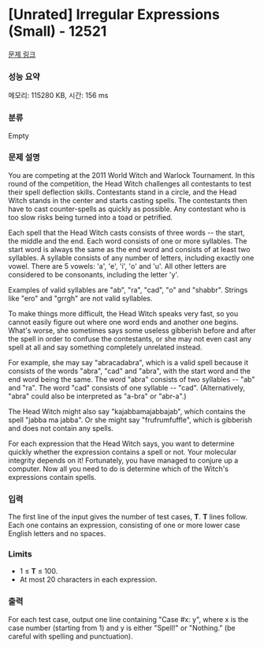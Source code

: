 # [Unrated] Irregular Expressions (Small) - 12521 

[문제 링크](https://www.acmicpc.net/problem/12521) 

### 성능 요약

메모리: 115280 KB, 시간: 156 ms

### 분류

Empty

### 문제 설명

<p>You are competing at the 2011 World Witch and Warlock Tournament. In this round of the competition, the Head Witch challenges all contestants to test their spell deflection skills. Contestants stand in a circle, and the Head Witch stands in the center and starts casting spells. The contestants then have to cast counter-spells as quickly as possible. Any contestant who is too slow risks being turned into a toad or petrified.</p>

<p>Each spell that the Head Witch casts consists of three words -- the start, the middle and the end. Each word consists of one or more syllables. The start word is always the same as the end word and consists of at least two syllables. A syllable consists of any number of letters, including exactly one vowel. There are 5 vowels: 'a', 'e', 'i', 'o' and 'u'. All other letters are considered to be consonants, including the letter 'y'.</p>

<p>Examples of valid syllables are "ab", "ra", "cad", "o" and "shabbr". Strings like "ero" and "grrgh" are not valid syllables.</p>

<p>To make things more difficult, the Head Witch speaks very fast, so you cannot easily figure out where one word ends and another one begins. What's worse, she sometimes says some useless gibberish before and after the spell in order to confuse the contestants, or she may not even cast any spell at all and say something completely unrelated instead.</p>

<p>For example, she may say "abracadabra", which is a valid spell because it consists of the words "abra", "cad" and "abra", with the start word and the end word being the same. The word "abra" consists of two syllables -- "ab" and "ra". The word "cad" consists of one syllable -- "cad". (Alternatively, "abra" could also be interpreted as "a-bra" or "abr-a".)</p>

<p>The Head Witch might also say "kajabbamajabbajab", which contains the spell "jabba ma jabba". Or she might say "frufrumfuffle", which is gibberish and does not contain any spells.</p>

<p>For each expression that the Head Witch says, you want to determine quickly whether the expression contains a spell or not. Your molecular integrity depends on it! Fortunately, you have managed to conjure up a computer. Now all you need to do is determine which of the Witch's expressions contain spells.</p>

### 입력 

 <p>The first line of the input gives the number of test cases, <strong>T</strong>.  <strong>T</strong> lines follow. Each one contains an expression, consisting of one or more lower case English letters and no spaces.</p>

<h3>Limits</h3>

<ul>
	<li>1 ≤ <strong>T</strong> ≤ 100.</li>
	<li>At most 20 characters in each expression.</li>
</ul>

### 출력 

 <p>For each test case, output one line containing "Case #x: y", where x is the case number (starting from 1) and y is either "Spell!" or "Nothing." (be careful with spelling and punctuation).</p>


